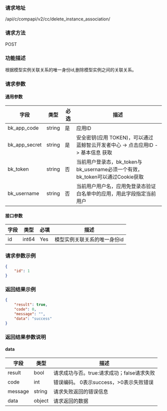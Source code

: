 
### 请求地址

/api/c/compapi/v2/cc/delete_instance_association/



### 请求方法

POST


### 功能描述

根据模型实例关联关系的唯一身份id,删除模型实例之间的关联关系。

### 请求参数


#### 通用参数

| 字段 | 类型 | 必选 |  描述 |
|-----------|------------|--------|------------|
| bk_app_code  |  string    | 是 | 应用ID     |
| bk_app_secret|  string    | 是 | 安全密钥(应用 TOKEN)，可以通过 蓝鲸智云开发者中心 -&gt; 点击应用ID -&gt; 基本信息 获取 |
| bk_token     |  string    | 否 | 当前用户登录态，bk_token与bk_username必须一个有效，bk_token可以通过Cookie获取 |
| bk_username  |  string    | 否 | 当前用户用户名，应用免登录态验证白名单中的应用，用此字段指定当前用户 |

#### 接口参数
| 字段                 |  类型      | 必填	   |  描述          |
|----------------------|------------|--------|-----------------------------|
| id           | int64     | Yes    | 模型实例关联关系的唯一身份id             |

### 请求参数示例

``` json
{
    "id": 1
}
```

### 返回结果示例

```json
{
    "result": true,
    "code": 0,
    "message": "",
    "data": "success"
}

```

### 返回结果参数说明

#### data

| 字段       | 类型     | 描述         |
|------------|----------|--------------|
| result | bool | 请求成功与否。true:请求成功；false请求失败 |
| code | int | 错误编码。 0表示success，>0表示失败错误 |
| message | string | 请求失败返回的错误信息 |
| data | object | 请求返回的数据 |